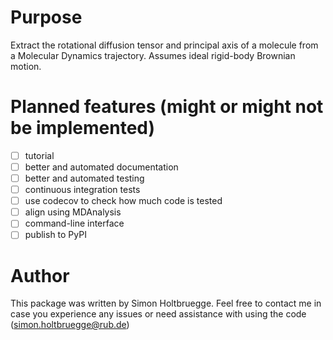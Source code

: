 # Purpose
Extract the rotational diffusion tensor and principal axis of a molecule from a Molecular Dynamics trajectory. Assumes ideal rigid-body Brownian motion.

# Planned features (might or might not be implemented)
- [ ] tutorial
- [ ] better and automated documentation
- [ ] better and automated testing
- [ ] continuous integration tests
- [ ] use codecov to check how much code is tested
- [ ] align using MDAnalysis
- [ ] command-line interface
- [ ] publish to PyPI

# Author
This package was written by Simon Holtbruegge. Feel free to contact me in case you experience any issues or need assistance with using the code ([simon.holtbruegge@rub.de](mailto:simon.holtbruegge@rub.de))
